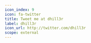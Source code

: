 ```yaml
---
icon_index: 9
icon: fa-twitter
title: Tweet me at dhill3r
label: dhill3r
icon_url: http://twitter.com/dhill3r
scope: external
---
```

